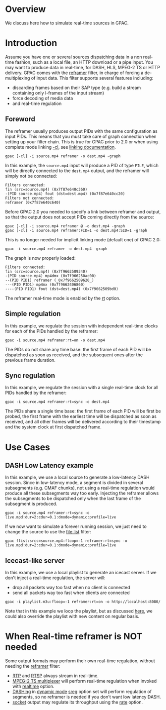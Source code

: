 # Overview

We discuss here how to simulate real-time sources in GPAC.  


# Introduction

Assume you have one or several sources dispatching data in a non real-time fashion, such as a local file, an HTTP download or a pipe input. You may want to produce data in real-time, for DASH, HLS, MPEG-2 TS or HTTP delivery. 
GPAC comes with the [reframer](reframer) filter, in charge of forcing a de-multiplexing of input data. This filter supports several features including:
- discarding frames based on their SAP type (e.g. build a stream containing only I-frames of the input stream)
- force decoding of media data
- and real-time regulation

## Foreword

The reframer usually produces output PIDs with the same configuration as input PIDs. This means that you must take care of graph connection when setting up your filter chain.
This is true for GPAC prior to 2.0 or when using complete mode linking [-cl](gpac_general#cl), see [linking documentation](filters_general#filter-linking-link).
```
gpac [-cl] -i source.mp4 reframer -o dest.mp4 -graph
```
In this example, the `source.mp4` input will produce a PID of type `FILE`, which will be directly connected to the `dest.mp4` output, and the reframer will simply not be connected:

```
Filters connected:
fin (src=source.mp4) (0x7f87e640c360)
-(PID source.mp4) fout (dst=dest.mp4) (0x7f87e640cc20)
Filters not connected:
reframer (0x7f87e640c640)
```

Before GPAC 2.0 you needed to specify a link between reframer and output, so that the output does not accept PIDs coming directly from the source:

```
gpac [-cl] -i source.mp4 reframer @ -o dest.mp4 -graph
gpac [-cl] -i source.mp4 reframer:FID=1 -o dest.mp4:SID=1 -graph
```


This is no longer needed for implicit linking mode (default one) of GPAC 2.0:
```
gpac -i source.mp4 reframer -o dest.mp4 -graph
```

The graph is now properly loaded:
```
Filters connected:
fin (src=source.mp4) (0x7f9662509340)
-(PID source.mp4) mp4dmx (0x7f966250ac00)
--(PID PID1) reframer (_0x7f9662509620_)
---(PID PID1) mp4mx (0x7f9662406860)
----(PID PID1) fout (dst=dest.mp4) (0x7f9662509bd0)
```


The reframer real-time mode is enabled by the [rt](reframer#rt) option.

## Simple regulation
In this example, we regulate the session with independent real-time clocks for each of the PIDs handled by the reframer:

```
gpac -i source.mp4 reframer:rt=on -o dest.mp4
```

The PIDs do not share any time base: the first frame of each PID will be dispatched as soon as received, and the subsequent ones after the previous frame duration.

## Sync regulation
In this example, we regulate the session with a single real-time clock for all PIDs handled by the reframer:

```
gpac -i source.mp4 reframer:rt=sync -o dest.mp4
```

The PIDs share a single time base: the first frame of each PID will be first be probed, the first frame with the earliest time will be dispatched as soon as received, and all other frames will be delivered according to their timestamp and the system clock at first dispatched frame.

# Use Cases

## DASH Low Latency example
In this example, we use a local source to generate a low-latency DASH session. Since in low-latency mode, a segment is divided in several subsegments (e.g. CMAF chunks), not using a real-time regulation would produce all these subsegments way too early. Injecting the reframer allows the subsegments to be dispatched only when the last frame of the subsegment is produced.

```
gpac -i source.mp4 reframer:rt=sync -o live.mpd:dur=2:cdur=0.1:dmode=dynamic:profile=live
```

If we now want to simulate a forever running session, we just need to change the source to use the [file list](flist) filter:

```
gpac flist:srcs=source.mp4:floop=-1 reframer:rt=sync -o live.mpd:dur=2:cdur=0.1:dmode=dynamic:profile=live
```

## Icecast-like server
In this example, we use a local playlist to generate an icecast server. If we don't inject a real-time regulation, the server will:
- drop all packets way too fast when no client is connected
- send all packets way too fast when clients are connected

```
gpac -i playlist.m3u:floop=-1 reframer:rt=on -o http://localhost:8080/
```

Note that in this example we loop the playlist, but as discussed [here](flist#playlist-mode), we could also override the playlist with new content on regular basis.


# When Real-time reframer is NOT needed

Some output formats may perform their own real-time regulation, without needing the [reframer](reframer) filter: 
- [RTP](rtpout) and [RTSP](rtspout) always stream in real-time.
- [MPEG-2 TS multiplexer](m2tsmx) will perform real-time regulation when invoked with [realtime](m2tsmx#realtime) option.
- [DASHing](dasher) in [dynamic mode](dasher#dmode) [sreg](dasher#sreg) option set will perform regulation of segments, so no reframer is needed if you don't want low latency DASH.
- [socket](sockout) output may regulate its throughput using the [rate](sockout#rate) option.


